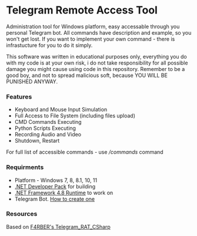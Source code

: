  # Telegram Remote Access Tool
Administration tool for Windows platform, easy accessable through you personal Telegram bot. All commands have description and example, so you won't get lost.
If you want to implement your own command - there is infrastucture for you to do it simply. 

This software was written in educational purposes only, everything you do with my code is at your own risk, i do not take responsibility for all possible damage you might cause using code in this repository. Remember to be a good boy, and not to spread malicious soft, because YOU WILL BE PUNISHED ANYWAY.


### Features
* Keyboard and Mouse Input Simulation
* Full Access to File System (including files upload)
* CMD Commands Executing
* Python Scripts Executing
* Recording Audio and Video
* Shutdown, Restart

For full list of accessible commands - use */commands* command

### Requirments

- Platform - Windows 7, 8, 8.1, 10, 11
- [.NET Developer Pack](https://docs.microsoft.com/en-us/dotnet/framework/install/guide-for-developers) for building
- [.NET Framework 4.8 Runtime](https://dotnet.microsoft.com/en-us/download/dotnet-framework/net48) to work on
- Telegram Bot. [How to create one](https://core.telegram.org/bots)

### Resources


Based on [F4RBER's Telegram_RAT_CSharp](https://github.com/f4rber/Telegram_RAT_CSharp)


